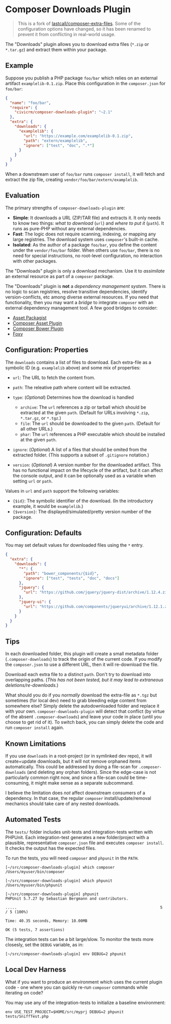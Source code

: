 Composer Downloads Plugin
===========================

> This is a fork of [lastcall/composer-extra-files](https://github.com/LastCallMedia/ComposerExtraFiles/). Some of the
> configuration options have changed, so it has been renamed to prevent it from conflicting in real-world usage.

The "Downloads" plugin allows you to download extra files (`*.zip` or `*.tar.gz`) and extract them within your package.

## Example

Suppose you publish a PHP package `foo/bar` which relies on an external artifact `examplelib-0.1.zip`. Place this configuration in the `composer.json` for `foo/bar`:

```json
{
  "name": "foo/bar",
  "require": {
    "civicrm/composer-downloads-plugin": "~2.1"
  },
  "extra": {
    "downloads": {
      "examplelib": {
        "url": "https://example.com/examplelib-0.1.zip",
        "path": "extern/examplelib",
        "ignore": ["test", "doc", ".*"]
      }
    }
  }
}
```

When a downstream user of `foo/bar` runs `composer install`, it will fetch and extract the zip file, creating `vendor/foo/bar/extern/examplelib`. 

## Evaluation

The primary strengths of `composer-downloads-plugin` are:

* __Simple__: It downloads a URL (ZIP/TAR file) and extracts it. It only needs to know two things: *what to download* (`url`) and *where to put it* (`path`). It runs as pure-PHP without any external dependencies.
* __Fast__: The logic does not require scanning, indexing, or mapping any large registries. The download system uses `composer`'s built-in cache.
* __Isolated__: As the author of a package `foo/bar`, you define the content under the `vendor/foo/bar` folder. When others use `foo/bar`, there is no need for special instructions, no root-level configuration, no interaction with other packages.

The "Downloads" plugin is only a download mechanism. Use it to *assimilate* an external resource as part of a `composer` package.

The "Downloads" plugin is __not__ a *dependency management system*. There is no logic to scan registries, resolve transitive dependencies, identify version-conflicts, etc among diverse external resources.  If you need that functionality, then you may want a *bridge* to integrate `composer` with an external dependency management tool. A few good bridges to consider:

* [Asset Packagist](https://asset-packagist.org/)
* [Composer Asset Plugin](https://github.com/fxpio/composer-asset-plugin)
* [Composer Bower Plugin](https://github.com/php-kit/composer-bower-plugin)
* [Foxy](https://github.com/fxpio/foxy)

## Configuration: Properties

The `downloads` contains a list of files to download. Each extra-file as a symbolic ID (e.g. `examplelib` above) and some mix of properties:

* `url`: The URL to fetch the content from.

* `path`: The releative path where content will be extracted.

* `type`: (*Optional*) Determines how the download is handled
    * `archive`: The `url` references a zip or tarball which should be extracted at the given `path`. (Default for URLs involving `*.zip`, `*.tar.gz`, or `*.tgz`.)
    * `file`: The `url` should be downloaded to the given `path`. (Default for all other URLs.)
    * `phar`: The `url` references a PHP executable which should be installed at the given `path`.

* `ignore`: (*Optional*) A list of a files that should be omited from the extracted folder. (This supports a subset of `.gitignore` notation.)

* `version`: (*Optional*) A version number for the downloaded artifact. This has no functional impact on the lifecycle of the artifact, but
   it can affect the console output, and it can be optionally used as a variable when setting `url` or `path`.

Values in `url` and `path` support the following variables:

* `{$id}`: The symbolic identifier of the download. (In the introductory example, it would be `examplelib`.)
* `{$version}`: The displayed/simulated/pretty version number of the package.

## Configuration: Defaults

You may set default values for downloaded files using the `*` entry.

```json
{
  "extra": {
    "downloads": {
      "*": {
        "path": "bower_components/{$id}",
        "ignore": ["test", "tests", "doc", "docs"]
      },
      "jquery": {
        "url": "https://github.com/jquery/jquery-dist/archive/1.12.4.zip"
      },
      "jquery-ui": {
        "url": "https://github.com/components/jqueryui/archive/1.12.1.zip"
      }
    }
  }
}
```

## Tips

In each downloaded folder, this plugin will create a small metadata folder (`.composer-downloads`) to track the origin of the current code. If you modify the `composer.json` to use a different URL, then it will re-download the file.

Download each extra file to a distinct `path`. Don't try to download into overlapping paths. (*This has not been tested, but it may lead to extraneous deletions/re-downloads.*)

What should you do if you *normally* download the extra-file as `*.tgz` but sometimes (for local dev) need to grab bleeding edge content from somewhere else?  Simply delete the autodownloaded folder and replace it with your own.  `composer-downloads-plugin` will detect that conflict (by virtue of the absent `.composer-downloads`) and leave your code in place (until you choose to get rid of it). To switch back, you can simply delete the code and run `composer install` again.

## Known Limitations

If you use `downloads` in a root-project (or in symlinked dev repo), it will create+update downloads, but it will not remove orphaned items automatically.  This could be addressed by doing a file-scan for `.composer-downloads` (and deleting any orphan folders).  Since the edge-case is not particularly common right now, and since a file-scan could be time-consuming, it might make sense as a separate subcommand.

I believe the limitation does *not* affect downstream consumers of a dependency. In that case, the regular `composer` install/update/removal mechanics should take care of any nested downloads.

## Automated Tests

The `tests/` folder includes unit-tests and integration-tests written with
PHPUnit.  Each integration-test generates a new folder/project with a
plausible, representative `composer.json` file and executes `composer
install`.  It checks the output has the expected files.

To run the tests, you will need `composer` and `phpunit` in the `PATH`.

```
[~/src/composer-downloads-plugin] which composer
/Users/myuser/bin/composer

[~/src/composer-downloads-plugin] which phpunit
/Users/myuser/bin/phpunit

[~/src/composer-downloads-plugin] phpunit
PHPUnit 5.7.27 by Sebastian Bergmann and contributors.

.....                                                               5 / 5 (100%)

Time: 40.35 seconds, Memory: 10.00MB

OK (5 tests, 7 assertions)
```

The integration tests can be a bit large/slow. To monitor the tests more
closesly, set the `DEBUG` variable, as in:

```
[~/src/composer-downloads-plugin] env DEBUG=2 phpunit
```

## Local Dev Harness

What if you want to produce an environment which uses the current plugin
code - one where you can quickly re-run `composer` commands while
iterating on code?

You may use any of the integration-tests to initialize a baseline
environment:

```
env USE_TEST_PROJECT=$HOME/src/myprj DEBUG=2 phpunit tests/SniffTest.php
```
